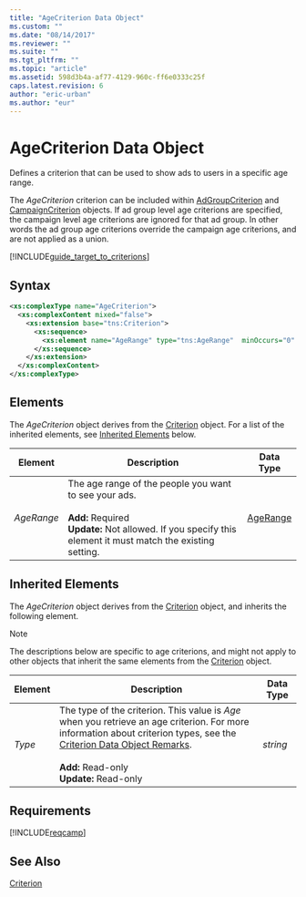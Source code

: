 ```yaml
---
title: "AgeCriterion Data Object"
ms.custom: ""
ms.date: "08/14/2017"
ms.reviewer: ""
ms.suite: ""
ms.tgt_pltfrm: ""
ms.topic: "article"
ms.assetid: 598d3b4a-af77-4129-960c-ff6e0333c25f
caps.latest.revision: 6
author: "eric-urban"
ms.author: "eur"
---
```

# AgeCriterion Data Object
Defines a criterion that can be used to show ads to users in a specific age range.

The *AgeCriterion* criterion can be included within [AdGroupCriterion](../campaign-api/adgroupcriterion-data-object.md) and [CampaignCriterion](../campaign-api/campaigncriterion-data-object.md) objects. If ad group level age criterions are specified, the campaign level age criterions are ignored for that ad group. In other words the ad group age criterions override the campaign age criterions, and are not applied as a union.   

[!INCLUDE[guide_target_to_criterions](../campaign-api/includes/guide-target-to-criterions.md)]

## Syntax

```xml
<xs:complexType name="AgeCriterion">
  <xs:complexContent mixed="false">
    <xs:extension base="tns:Criterion">
      <xs:sequence>
        <xs:element name="AgeRange" type="tns:AgeRange"  minOccurs="0" nillable="true"/>
      </xs:sequence>
    </xs:extension>
  </xs:complexContent>
</xs:complexType>
```

## <a name="Elements"></a>Elements
The *AgeCriterion* object derives from the [Criterion](../campaign-api/criterion-data-object.md) object. For a list of the inherited elements, see [Inherited Elements](#inheritedelements) below.

|Element|Description|Data Type|
|-----------|---------------|-------------|
|*AgeRange*|The age range of the people you want to see your ads.<br/><br/>**Add:** Required<br/>**Update:** Not allowed. If you specify this element it must match the existing setting. |[AgeRange](../campaign-api/agerange-value-set.md)|

## <a name="InheritedElements"></a>Inherited Elements
The *AgeCriterion* object derives from the [Criterion](../campaign-api/criterion-data-object.md) object, and inherits the following element. 

> [!NOTE]
> The descriptions below are specific to age criterions, and might not apply to other objects that inherit the same elements from the [Criterion](../campaign-api/criterion-data-object.md) object.

|Element|Description|Data Type|
|-----------|---------------|-------------|
|*Type*|The type of the criterion. This value is *Age* when you retrieve an age criterion. For more information about criterion types, see the [Criterion Data Object Remarks](../campaign-api/criterion-data-object.md#remarks).<br/><br/>**Add:** Read-only<br/>**Update:** Read-only|*string*|

## Requirements
[!INCLUDE[reqcamp](../campaign-api/includes/reqcamp.md)]
## See Also
[Criterion](../campaign-api/criterion-data-object.md)  
